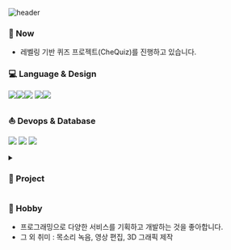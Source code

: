 ![header](https://capsule-render.vercel.app/api?type=waving&color=0:ffd5d5,100:ffdcc4&height=200&section=header&text=안녕하세요&fontSize=30&fontAlignY=40&desc=가독성과%20사용성을%20중요하게%20생각하는%20개발자%20편미해입니다&descSize=16&descAlignY=55&animation=fadeIn&fontColor=33312f)
### 🏃‍ Now
- 레벨링 기반 퀴즈 프로젝트(CheQuiz)를 진행하고 있습니다.

### 💻 Language & Design
<img src="https://img.shields.io/badge/JavaScript-F7DF1E?style=flat-square&logo=javascript&logoColor=white"><img src="https://img.shields.io/badge/TypeScript-%23007ACC.svg?style=flat-square&logo=Typescript&logoColor=white"><img src="https://img.shields.io/badge/React-61DAFB?style=flat-square&logo=React&logoColor=white">
    <img src="https://img.shields.io/badge/figma-%23F24E1E.svg?style=flat-square&logo=figma&logoColor=white"><img src="https://img.shields.io/badge/Emotion-af8eb5.svg?style=flat-square&logo=motion&logoColor=white"> 

### ⛵ Devops & Database
<img src="https://img.shields.io/badge/Github-181717?style=flat-square&logo=github&logoColor=white"> <img src="https://img.shields.io/badge/AWS-232F3E?style=flat-square&logo=Amazon-AWS&logoColor=white">  <img src="https://img.shields.io/badge/MySQL-4479A1?style=flat-square&logo=MySQL&logoColor=white">

<!-- [![Top Langs](https://github-readme-stats.vercel.app/api/top-langs/?username=smilehae&layout=compact)](https://github.com/anuraghazra/github-readme-stats)
 -->

<details>
 <summary><h3>🎉 Project</h3></summary>
<!--  <h4> 🌻WEB </h4>    -->
 <ol>
  <li>
   <h4>Tick - It</h4>
   <p> 티켓과 포스트잇으로 여행을 기록하는 서비스</p>
   <a href="http://3.36.224.224:3030">방문하기</a><span> | </span><a href="https://www.youtube.com/watch?v=0f2Z-i2MtYM&t=39s">동작 영상 보기</a>
  </li>
  <li>
   <h4>CheQuiz</h4>
   <p>퀴즈를 통한 개발지식 점검 서비스</p>
   <a href="https://develop.d32yumw4llxi0t.amplifyapp.com/">방문하기</a><span> | </span><a href="https://github.com/prgrms-fe-devcourse/FEDC2_CheQuiz_Gidong">github</a>
  </li>
 </ul>
 <!-- #### 🎮GAME : One day, became a farmer
- 농장 시뮬레이션 게임 / 인벤토리, UI 담당했습니다 / [github](https://github.com/team-Primis/Farm_Totall)
 -->
</details>


 ### 🎻 Hobby
- 프로그래밍으로 다양한 서비스를 기획하고 개발하는 것을 좋아합니다.
- 그 외 취미 : 목소리 녹음, 영상 편집, 3D 그래픽 제작
